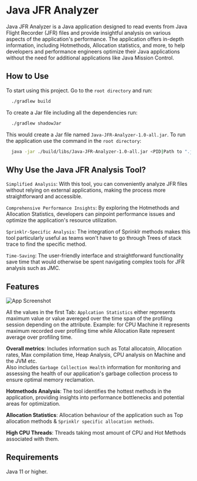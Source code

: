 
# Java JFR Analyzer
Java JFR Analyzer is a Java application designed to read events from Java Flight Recorder (JFR) files and provide insightful analysis on various aspects of the application's performance. The application offers in-depth information, including Hotmethods, Allocation statistics, and more, to help developers and performance engineers optimize their Java applications without the need for additional applications like Java Mission Control.



## How to Use

To start using this project. Go to the `root directory` and run:

```bash
  ./gradlew build
```
To create a Jar file including all the dependencies run:

```bash
  ./gradlew shadowJar
```
This would create a Jar file named `Java-JFR-Analyzer-1.0-all.jar`.
To run the application use the command in the `root directory`:
```bash
  java -jar ./build/libs/Java-JFR-Analyzer-1.0-all.jar <PID|Path to ".jfr" File>
```

## Why Use the Java JFR Analysis Tool?
``Simplified Analysis``: With this tool, you can conveniently analyze JFR files without relying on external applications, making the process more straightforward and accessible.

``Comprehensive Performance Insights``: By exploring the Hotmethods and Allocation Statistics, developers can pinpoint performance issues and optimize the application's resource utilization.

``Sprinklr-Specific Analysis``: The integration of Sprinklr methods makes this tool particularly useful as teams won't have to go through Trees of stack trace to find the specific method.

``Time-Saving``: The user-friendly interface and straightforward functionality save time that would otherwise be spent navigating complex tools for JFR analysis such as JMC.


## Features

![App Screenshot](https://github.com/AndreTh0mas/Java-JFR-Analyzer/blob/e581e2c859e0599d55c5a096e93eda8677282bcc/OverviewScreenshot.png)

All the values in the first Tab: ``Applcation Statistics`` either represents maximum value or value avereged over the time span of the profiling session depending on the attribute. Example: for CPU Machine it represents maximum recorded over profiling time while Allocation Rate represent average over profiling time.

__Overall metrics__: Includes information such as Total allocatoin, Allocation rates, Max compilation time, Heap Analysis, CPU analysis on Machine and the JVM etc.  
Also includes ``Garbage Collection Health`` information for monitoring and assessing the health of our application's garbage collection process to ensure optimal memory reclamation.

__Hotmethods Analysis__: The tool identifies the hottest methods in the application, providing insights into performance bottlenecks and potential areas for optimization.

__Allocation Statistics__: Allocation behaviour of the application such as Top allocation methods & ``Sprinklr specific allocation methods``.

__High CPU Threads__: Threads taking most amount of CPU and Hot Methods associated with them.



## Requirements

Java 11 or higher.
